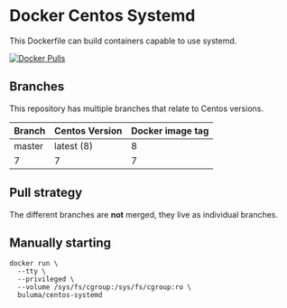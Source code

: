 Docker Centos Systemd
=====================

This Dockerfile can build containers capable to use systemd.

[![Docker Pulls](https://img.shields.io/docker/pulls/buluma/centos-systemd)](https://hub.docker.com/repository/docker/buluma/centos-systemd)

Branches
--------

This repository has multiple branches that relate to Centos versions.

|Branch | Centos Version|Docker image tag|
|-------|--------------|----------------|
|master     |latest (8)            |8              |
| 7 |7  | 7         |

Pull strategy
-------------

The different branches are **not** merged, they live as individual branches.

Manually starting
-----------------

```
docker run \
  --tty \
  --privileged \
  --volume /sys/fs/cgroup:/sys/fs/cgroup:ro \
  buluma/centos-systemd
```
